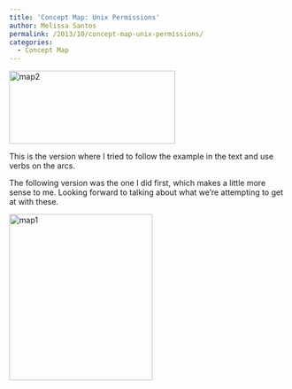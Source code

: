 ```yaml
---
title: 'Concept Map: Unix Permissions'
author: Melissa Santos
permalink: /2013/10/concept-map-unix-permissions/
categories:
  - Concept Map
---
```

[<img class="alignnone size-medium wp-image-4755" alt="map2" src="http://teaching.software-carpentry.org/wp-content/uploads/2013/10/map2-300x132.png" width="300" height="132" />][1]

This is the version where I tried to follow the example in the text and use verbs on the arcs.

The following version was the one I did first, which makes a little more sense to me. Looking forward to talking about what we&#8217;re attempting to get at with these.

[<img class="alignnone size-medium wp-image-4756" alt="map1" src="http://teaching.software-carpentry.org/wp-content/uploads/2013/10/map1-259x300.png" width="259" height="300" />][2]

&nbsp;

 [1]: http://teaching.software-carpentry.org/wp-content/uploads/2013/10/map2.png
 [2]: http://teaching.software-carpentry.org/wp-content/uploads/2013/10/map1.png
